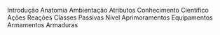 Introdução
Anatomia
Ambientação
Atributos
Conhecimento Científico
Ações
Reações
Classes
    Passivas
    Nível
    Aprimoramentos
Equipamentos
Armamentos
Armaduras

